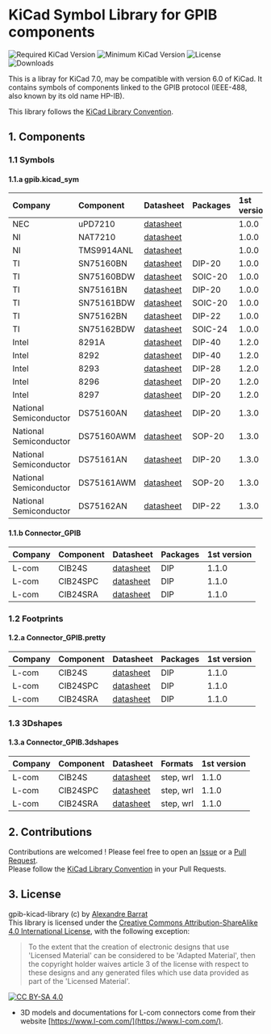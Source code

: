 # KiCad Symbol Library for GPIB components

![Required KiCad Version](https://img.shields.io/badge/kicad-%3E%3D7.0-success)
![Minimum KiCad Version](https://img.shields.io/badge/kicad-=6.0-orange)
![License](https://img.shields.io/github/license/alba0404/gpib-kicad-library)
![Downloads](https://img.shields.io/github/downloads/alba0404/gpib-kicad-library/total)

This is a libray for KiCad 7.0, may be compatible with version 6.0 of KiCad.
It contains symbols of components linked to the GPIB protocol (IEEE-488, also known by its old name HP-IB).

This library follows the [KiCad Library Convention](https://klc.kicad.org/).


## 1. Components
### 1.1 Symbols
#### 1.1.a gpib.kicad_sym
|Company|Component|Datasheet|Packages| 1st version |
|:------|:--------|:--------|:-------|:------------|
| NEC   | uPD7210 | [datasheet](https://z3d9b7u8.stackpathcdn.com/pdf-down/U/P/D/UPD7210_NEC.pdf) | | 1.0.0 |
| NI    | NAT7210 | [datasheet](https://docs-be.ni.com/bundle/nat7210-4882chip-specs/raw/resource/enus/372012d.pdf) | | 1.0.0 |
| NI    | TMS9914ANL | [datasheet](http://www.bitsavers.org/components/ti/TMS9900/TMS9914A_General_Purpose_Interface_Bus_Controller_Data_Manual_Dec82.pdf) | | 1.0.0 |
| TI    | SN75160BN | [datasheet](https://www.ti.com/lit/ds/symlink/sn75160b.pdf) | DIP-20 | 1.0.0 |
| TI    | SN75160BDW | [datasheet](https://www.ti.com/lit/ds/symlink/sn75160b.pdf) | SOIC-20 | 1.0.0 |
| TI    | SN75161BN | [datasheet](https://www.ti.com/lit/ds/symlink/sn75161b.pdf) | DIP-20 | 1.0.0 |
| TI    | SN75161BDW | [datasheet](https://www.ti.com/lit/ds/symlink/sn75161b.pdf) | SOIC-20 | 1.0.0 |
| TI    | SN75162BN | [datasheet](https://www.ti.com/lit/ds/symlink/sn75162b.pdf) | DIP-22 | 1.0.0 |
| TI    | SN75162BDW | [datasheet](https://www.ti.com/lit/ds/symlink/sn75162b.pdf) | SOIC-24 | 1.0.0 |
| Intel | 8291A | [datasheet](https://w140.com/tekwiki/images/5/57/I8291A.pdf) | DIP-40 | 1.2.0 |
| Intel | 8292 | [datasheet](http://www.emuverse.ru/downloads/datasheets/other/intel/8292.pdf) | DIP-40 | 1.2.0 |
| Intel | 8293 | [datasheet](http://www.emuverse.ru/downloads/datasheets/other/intel/8293.pdf) | DIP-28 | 1.2.0 |
| Intel | 8296 | [datasheet](https://datasheet.datasheetarchive.com/originals/scans/Scans-004/Scans-0098874.pdf) | DIP-20 | 1.2.0 |
| Intel | 8297 | [datasheet](https://datasheet.datasheetarchive.com/originals/scans/Scans-004/Scans-0098874.pdf) | DIP-20 | 1.2.0 |
| National Semiconductor | DS75160AN | [datasheet](https://datasheets.alba0404.fr/data/GPIB/DS75160A.pdf) | DIP-20 | 1.3.0 |
| National Semiconductor | DS75160AWM | [datasheet](https://datasheets.alba0404.fr/data/GPIB/DS75160A.pdf) | SOP-20 | 1.3.0 |
| National Semiconductor | DS75161AN | [datasheet](https://datasheets.alba0404.fr/data/GPIB/DS75161A.pdf) | DIP-20 | 1.3.0 |
| National Semiconductor | DS75161AWM | [datasheet](https://datasheets.alba0404.fr/data/GPIB/DS75161A.pdf) | SOP-20 | 1.3.0 |
| National Semiconductor | DS75162AN | [datasheet](https://datasheets.alba0404.fr/data/GPIB/DS75162A.pdf) | DIP-22 | 1.3.0 |

#### 1.1.b Connector_GPIB
|Company|Component|Datasheet|Packages| 1st version |
|:------|:--------|:--------|:-------|:------------|
| L-com | CIB24S  | [datasheet](https://www.l-com.com/Images/Downloadables/2D/CIB24S_2D.pdf) | DIP | 1.1.0 |
| L-com | CIB24SPC | [datasheet](https://www.l-com.com/Images/Downloadables/2D/CIB24SPC_2D.pdf) | DIP | 1.1.0 |
| L-com | CIB24SRA | [datasheet](https://www.l-com.com/Images/Downloadables/2D/CIB24SRA_2D.pdf) | DIP | 1.1.0 |

### 1.2 Footprints
#### 1.2.a Connector_GPIB.pretty
|Company|Component|Datasheet|Packages| 1st version |
|:------|:--------|:--------|:-------|:------------|
| L-com | CIB24S  | [datasheet](https://www.l-com.com/Images/Downloadables/2D/CIB24S_2D.pdf) | DIP | 1.1.0 |
| L-com | CIB24SPC | [datasheet](https://www.l-com.com/Images/Downloadables/2D/CIB24SPC_2D.pdf) | DIP | 1.1.0 |
| L-com | CIB24SRA | [datasheet](https://www.l-com.com/Images/Downloadables/2D/CIB24SRA_2D.pdf) | DIP | 1.1.0 |

### 1.3 3Dshapes
#### 1.3.a Connector_GPIB.3dshapes
|Company|Component|Datasheet|Formats| 1st version |
|:------|:--------|:--------|:-------|:-----------|
| L-com | CIB24S  | [datasheet](https://www.l-com.com/Images/Downloadables/2D/CIB24S_2D.pdf) | step, wrl | 1.1.0 |
| L-com | CIB24SPC | [datasheet](https://www.l-com.com/Images/Downloadables/2D/CIB24SPC_2D.pdf) | step, wrl | 1.1.0 |
| L-com | CIB24SRA | [datasheet](https://www.l-com.com/Images/Downloadables/2D/CIB24SRA_2D.pdf) | step, wrl | 1.1.0 |


## 2. Contributions
Contributions are welcomed ! Please feel free to open an [Issue](https://github.com/Alba0404/gpib-kicad-library/issues) or a [Pull Request](https://github.com/Alba0404/gpib-kicad-library/pulls).  
Please follow the [KiCad Library Convention](https://klc.kicad.org/) in your Pull Requests.


## 3. License
gpib-kicad-library (c) by [Alexandre Barrat](https://github.com/Alba0404)  
This library is licensed under the [Creative Commons Attribution-ShareAlike 4.0 International License](https://creativecommons.org/licenses/by-sa/4.0/legalcode), with the following exception:
> To the extent that the creation of electronic designs that use 'Licensed Material' can be considered to be 'Adapted Material', then the copyright holder waives article 3 of the license with respect to these designs and any generated files which use data provided as part of the 'Licensed Material'.

[![CC BY-SA 4.0](https://mirrors.creativecommons.org/presskit/buttons/88x31/svg/by-sa.svg)](https://creativecommons.org/licenses/by-sa/4.0/legalcode)

* 3D models and documentations for L-com connectors come from their website [https://www.l-com.com/](https://www.l-com.com/).

